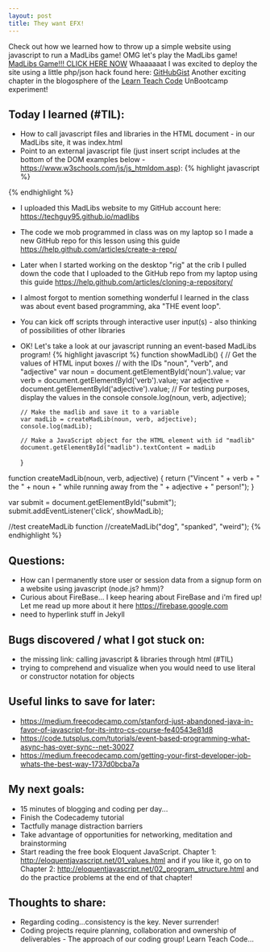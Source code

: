 ```yaml
---
layout: post
title: They want EFX!
---
```


Check out how we learned how to throw up a simple website using javascript to run a MadLibs game!
OMG let's play the MadLibs game! [MadLibs Game!!! CLICK HERE NOW](https://obscure-beach-64084.herokuapp.com/)
Whaaaaaat I was excited to deploy the site using a little php/json hack found here: [GitHubGist](https://gist.github.com/wh1tney/2ad13aa5fbdd83f6a489)
Another exciting chapter in the blogosphere of the [Learn Teach Code](http://learnteachcode.org/) UnBootcamp experiment!

## Today I learned (#TIL):

- How to call javascript files and libraries in the HTML document - in our MadLibs site, it was index.html
- Point to an external javascript file (just insert script includes at the bottom of the DOM examples below - https://www.w3schools.com/js/js_htmldom.asp):
{% highlight javascript %}
<!-- bring in local javascript file below -->
<script src="myscripts.js"></script>
<!-- bring in the socket.io library in the next line //think about bootstrap/angular/react/{next.agile.library} -->
<script type="text/javascript" src="socket.io.js"></script>
<!-- bring in jQuery library below...props to the LearnTeachCode crew for all the help! -->
<script src="jquery-x.x.x.min.js"></script>
{% endhighlight %}

- I uploaded this MadLibs website to my GitHub account here: https://techguy95.github.io/madlibs
- The code we mob programmed in class was on my laptop so I made a new GitHub repo for this lesson using this guide https://help.github.com/articles/create-a-repo/
- Later when I started working on the desktop "rig" at the crib I pulled down the code that I uploaded to the GitHub repo from my laptop using this guide https://help.github.com/articles/cloning-a-repository/
- I almost forgot to mention something wonderful I learned in the class was about event based programming, aka "THE event loop".
- You can kick off scripts through interactive user input(s) - also thinking of possibilities of other libraries
- OK! Let's take a look at our javascript running an event-based MadLibs program!
{% highlight javascript %}
function showMadLib()
  {
      // Get the values of HTML input boxes
      // with the IDs "noun", "verb", and "adjective"
      var noun = document.getElementById('noun').value;
      var verb = document.getElementById('verb').value;
      var adjective = document.getElementById('adjective').value;
      // For testing purposes, display the values in the console
      console.log(noun, verb, adjective);

      // Make the madlib and save it to a variable
      var madLib = createMadLib(noun, verb, adjective);
      console.log(madLib);

      // Make a JavaScript object for the HTML element with id "madlib"
      document.getElementById("madlib").textContent = madLib

  }

function createMadLib(noun, verb, adjective)
  {
      return ("Vincent " + verb + " the " + noun + " while running away from the " + adjective + " person!");
  }

var submit = document.getElementById("submit");
submit.addEventListener('click', showMadLib);

  //test createMadLib function
  //createMadLib("dog", "spanked", "weird");
{% endhighlight %}

## Questions:

- How can I permanently store user or session data from a signup form on a website using javascript (node.js? hmm)?
- Curious about FireBase...  I keep hearing about FireBase and i'm fired up!  Let me read up more about it here https://firebase.google.com
- need to hyperlink stuff in Jekyll

## Bugs discovered / what I got stuck on:

- the missing link: calling javascript & libraries through html (#TIL)
- trying to comprehend and visualize when you would need to use literal or constructor notation for objects

## Useful links to save for later:

- https://medium.freecodecamp.com/stanford-just-abandoned-java-in-favor-of-javascript-for-its-intro-cs-course-fe40543e81d8
- https://code.tutsplus.com/tutorials/event-based-programming-what-async-has-over-sync--net-30027
- https://medium.freecodecamp.com/getting-your-first-developer-job-whats-the-best-way-1737d0bcba7a

## My next goals:

- 15 minutes of blogging and coding per day...
- Finish the Codecademy tutorial
- Tactfully manage distraction barriers
- Take advantage of opportunities for networking, meditation and brainstorming
- Start reading the free book Eloquent JavaScript. Chapter 1: http://eloquentjavascript.net/01_values.html and if you like it, go on to Chapter 2: http://eloquentjavascript.net/02_program_structure.html and do the practice problems at the end of that chapter!

## Thoughts to share:
- Regarding coding...consistency is the key.  Never surrender!
- Coding projects require planning, collaboration and ownership of deliverables - The approach of our coding group!  Learn Teach Code...
